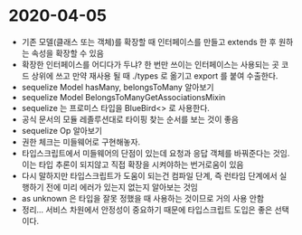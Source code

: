 # 2020-04-05

- 기존 모델(클래스 또는 객체)를 확장할 때 인터페이스를 만들고 extends 한 후 원하는 속성을 확장할 수 있음
- 확장한 인터페이스를 어디다가 두냐? 한 번만 쓰이는 인터페이스는 사용되는 곳 코드 상위에 쓰고 만약 재사용 될 때 ./types 로 옮기고 export 를 붙여 수출한다.
- sequelize Model hasMany, belongsToMany 알아보기
- sequelize Model BelongsToManyGetAssociationsMixin
- sequelize 는 프로미스 타입을 BlueBird<> 로 사용한다.
- 공식 문서의 모듈 레졸루션대로 타이핑 찾는 순서를 보는 것이 좋음
- sequelize Op 알아보기
- 권한 체크는 미들웨어로 구현해놓자.
- 타입스크립트에서 미들웨어의 단점이 있는데 요청과 응답 객체를 바꿔준다는 것임. 이는 타입 추론이 되지않고 직접 확장을 시켜야하는 번거로움이 있음
- 다시 말하지만 타입스크립트가 도움이 되는건 컴파일 단계, 즉 런타임 단계에서 실행하기 전에 미리 에러가 있는지 없는지 알아보는 것임
- as unknown 은 타입을 잘못 정했을 때 사용하는 것이므로 거의 사용 안함
- 정리... 서비스 차원에서 안정성이 중요하기 때문에 타입스크립트 도입은 좋은 선택이다.
